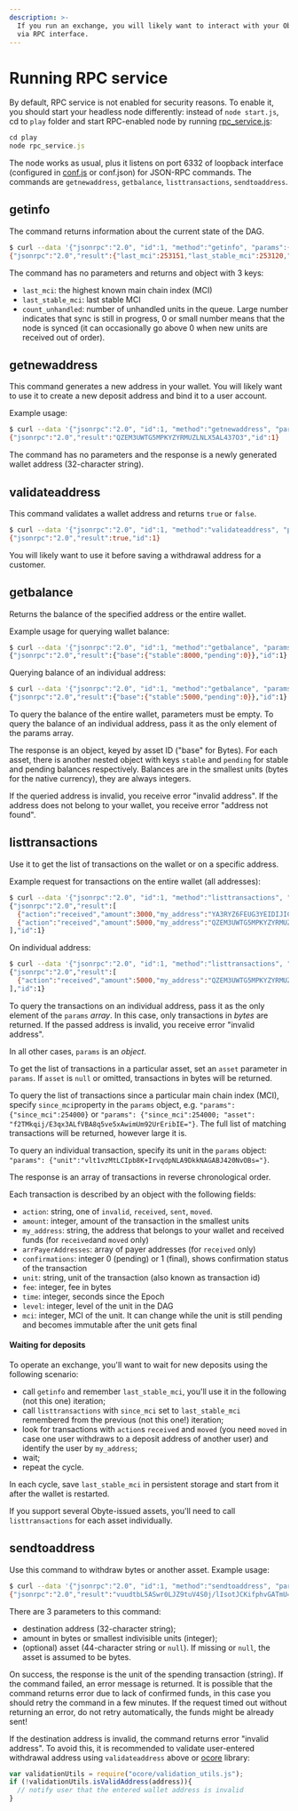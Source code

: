 ```yaml
---
description: >-
  If you run an exchange, you will likely want to interact with your Obyte node
  via RPC interface.
---
```


# Running RPC service

By default, RPC service is not enabled for security reasons. To enable it, you should start your headless node differently: instead of `node start.js`, cd to `play` folder and start RPC-enabled node by running [rpc\_service.js](https://github.com/byteball/headless-byteball/blob/master/play/rpc_service.js):

```javascript
cd play
node rpc_service.js
```

The node works as usual, plus it listens on port 6332 of loopback interface \(configured in [conf.js](https://github.com/byteball/headless-byteball/blob/master/conf.js) or conf.json\) for JSON-RPC commands. The commands are `getnewaddress`, `getbalance`, `listtransactions`, `sendtoaddress`.

## getinfo

The command returns information about the current state of the DAG.

```bash
$ curl --data '{"jsonrpc":"2.0", "id":1, "method":"getinfo", "params":{} }' http://127.0.0.1:6332
{"jsonrpc":"2.0","result":{"last_mci":253151,"last_stable_mci":253120,"count_unhandled":0},"id":1}
```

The command has no parameters and returns and object with 3 keys:

* `last_mci`: the highest known main chain index \(MCI\)
* `last_stable_mci`: last stable MCI
* `count_unhandled`: number of unhandled units in the queue. Large number indicates that sync is still in progress, 0 or small number means that the node is synced \(it can occasionally go above 0 when new units are received out of order\).

## getnewaddress

This command generates a new address in your wallet. You will likely want to use it to create a new deposit address and bind it to a user account.

Example usage:

```bash
$ curl --data '{"jsonrpc":"2.0", "id":1, "method":"getnewaddress", "params":{} }' http://127.0.0.1:6332
{"jsonrpc":"2.0","result":"QZEM3UWTG5MPKYZYRMUZLNLX5AL437O3","id":1}
```

The command has no parameters and the response is a newly generated wallet address \(32-character string\).

## validateaddress

This command validates a wallet address and returns `true` or `false`.

```bash
$ curl --data '{"jsonrpc":"2.0", "id":1, "method":"validateaddress", "params":["QZEM3UWTG5MPKYZYRMUZLNLX5AL437O3"] }' http://127.0.0.1:6332
{"jsonrpc":"2.0","result":true,"id":1}
```

You will likely want to use it before saving a withdrawal address for a customer.

## getbalance

Returns the balance of the specified address or the entire wallet.

Example usage for querying wallet balance:

```bash
$ curl --data '{"jsonrpc":"2.0", "id":1, "method":"getbalance", "params":{} }' http://127.0.0.1:6332
{"jsonrpc":"2.0","result":{"base":{"stable":8000,"pending":0}},"id":1}
```

Querying balance of an individual address:

```bash
$ curl --data '{"jsonrpc":"2.0", "id":1, "method":"getbalance", "params":["QZEM3UWTG5MPKYZYRMUZLNLX5AL437O3"] }' http://127.0.0.1:6332
{"jsonrpc":"2.0","result":{"base":{"stable":5000,"pending":0}},"id":1}
```

To query the balance of the entire wallet, parameters must be empty. To query the balance of an individual address, pass it as the only element of the params array.

The response is an object, keyed by asset ID \("base" for Bytes\). For each asset, there is another nested object with keys `stable` and `pending` for stable and pending balances respectively. Balances are in the smallest units \(bytes for the native currency\), they are always integers.

If the queried address is invalid, you receive error "invalid address". If the address does not belong to your wallet, you receive error "address not found".

## listtransactions

Use it to get the list of transactions on the wallet or on a specific address.

Example request for transactions on the entire wallet \(all addresses\):

```bash
$ curl --data '{"jsonrpc":"2.0", "id":1, "method":"listtransactions", "params":{"since_mci": 1234} }' http://127.0.0.1:6332
{"jsonrpc":"2.0","result":[
  {"action":"received","amount":3000,"my_address":"YA3RYZ6FEUG3YEIDIJICGVPD6PPCTIZK","arrPayerAddresses":["EENED5HS2Y7IJ5HACSH4GHSCFRBLA6CN"],"confirmations":0,"unit":"sALugOU8fjVyUvtfKPP0pxlE74GlPqOJxMbwxA1B+eE=","fee":588,"time":"1490452729","level":253518},
  {"action":"received","amount":5000,"my_address":"QZEM3UWTG5MPKYZYRMUZLNLX5AL437O3","arrPayerAddresses":["UOOHQW4ZKPTII4ZEE4ENAM5PC6LWAQHQ"],"confirmations":1,"unit":"vlt1vzMtLCIpb8K+IrvqdpNLA9DkkNAGABJ420NvOBs=","fee":541,"time":"1490452322","level":253483}
],"id":1}
```

On individual address:

```bash
$ curl --data '{"jsonrpc":"2.0", "id":1, "method":"listtransactions", "params":["QZEM3UWTG5MPKYZYRMUZLNLX5AL437O3"] }' http://127.0.0.1:6332
{"jsonrpc":"2.0","result":[
  {"action":"received","amount":5000,"my_address":"QZEM3UWTG5MPKYZYRMUZLNLX5AL437O3","arrPayerAddresses":["UOOHQW4ZKPTII4ZEE4ENAM5PC6LWAQHQ"],"confirmations":0,"unit":"vlt1vzMtLCIpb8K+IrvqdpNLA9DkkNAGABJ420NvOBs=","fee":541,"time":"1490452322","level":253483}
],"id":1}
```

To query the transactions on an individual address, pass it as the only element of the `params` _array_. In this case, only transactions in _bytes_ are returned. If the passed address is invalid, you receive error "invalid address".

In all other cases, `params` is an _object_.

To get the list of transactions in a particular asset, set an `asset` parameter in `params`. If `asset` is `null` or omitted, transactions in bytes will be returned.

To query the list of transactions since a particular main chain index \(MCI\), specify `since_mci`property in the `params` object, e.g. `"params": {"since_mci":254000}` or `"params": {"since_mci":254000; "asset": "f2TMkqij/E3qx3ALfVBA8q5ve5xAwimUm92UrEribIE="}`. The full list of matching transactions will be returned, however large it is.

To query an individual transaction, specify its unit in the `params` object: `"params": {"unit":"vlt1vzMtLCIpb8K+IrvqdpNLA9DkkNAGABJ420NvOBs="}`.

The response is an array of transactions in reverse chronological order.

Each transaction is described by an object with the following fields:

* `action`: string, one of `invalid`, `received`, `sent`, `moved`.
* `amount`: integer, amount of the transaction in the smallest units
* `my_address`: string, the address that belongs to your wallet and received funds \(for `received`and `moved` only\)
* `arrPayerAddresses`: array of payer addresses \(for `received` only\)
* `confirmations`: integer 0 \(pending\) or 1 \(final\), shows confirmation status of the transaction
* `unit`: string, unit of the transaction \(also known as transaction id\)
* `fee`: integer, fee in bytes
* `time`: integer, seconds since the Epoch
* `level`: integer, level of the unit in the DAG
* `mci`: integer, MCI of the unit. It can change while the unit is still pending and becomes immutable after the unit gets final

#### Waiting for deposits

To operate an exchange, you'll want to wait for new deposits using the following scenario:

* call `getinfo` and remember `last_stable_mci`, you'll use it in the following \(not this one\) iteration;
* call `listtransactions` with `since_mci` set to `last_stable_mci` remembered from the previous \(not this one!\) iteration;
* look for transactions with `action`s `received` and `moved` \(you need `moved` in case one user withdraws to a deposit address of another user\) and identify the user by `my_address`;
* wait;
* repeat the cycle.

In each cycle, save `last_stable_mci` in persistent storage and start from it after the wallet is restarted.

If you support several Obyte-issued assets, you'll need to call `listtransactions` for each asset individually.

## sendtoaddress

Use this command to withdraw bytes or another asset. Example usage:

```bash
$ curl --data '{"jsonrpc":"2.0", "id":1, "method":"sendtoaddress", "params":["BVVJ2K7ENPZZ3VYZFWQWK7ISPCATFIW3", 1000] }' http://127.0.0.1:6332
{"jsonrpc":"2.0","result":"vuudtbL5ASwr0LJZ9tuV4S0j/lIsotJCKifphvGATmU=","id":1}
```

There are 3 parameters to this command:

* destination address \(32-character string\);
* amount in bytes or smallest indivisible units \(integer\);
* \(optional\) asset \(44-character string or `null`\). If missing or `null`, the asset is assumed to be bytes.

On success, the response is the unit of the spending transaction \(string\). If the command failed, an error message is returned. It is possible that the command returns error due to lack of confirmed funds, in this case you should retry the command in a few minutes. If the request timed out without returning an error, do not retry automatically, the funds might be already sent!

If the destination address is invalid, the command returns error "invalid address". To avoid this, it is recommended to validate user-entered withdrawal address using `validateaddress` above or [ocore](https://github.com/byteball/byteballcore) library:

```javascript
var validationUtils = require("ocore/validation_utils.js");
if (!validationUtils.isValidAddress(address)){
  // notify user that the entered wallet address is invalid
}
```


